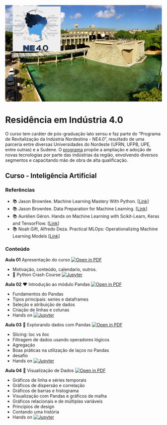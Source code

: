 <center><img width="800" src="images/ufrn.png"></center>

# Residência em Indústria 4.0

O curso tem caráter de pós-graduação lato sensu e faz parte do “Programa de Revitalização da Indústria Nordestina - NE4.0”, resultado de uma parceria entre diversas Universidades do Nordeste (UFRN, UFPB, UPE, entre outras) e a Sudene. O [programa](https://www.gov.br/sudene/pt-br/assuntos/noticias/paraiba-e-rio-grande-do-norte-iniciam-residencia-em-industria-4.0) propõe a ampliação e adoção de novas tecnologias por parte das indústrias da região, envolvendo diversos segmentos e capacitando mão de obra de alta qualificação.

## Curso - Inteligência Artificial

### Referências

- :books: Jason Brownlee. Machine Learning Mastery With Python. [[Link]](https://machinelearningmastery.com/machine-learning-with-python/)
- :books: Jason Brownlee. Data Preparation for Machine Learning. [[Link]](https://machinelearningmastery.com/data-preparation-for-machine-learning/)
- :books: Aurélien Géron. Hands on Machine Learning with Scikit-Learn, Keras and TensorFlow. [[Link]](https://www.oreilly.com/library/view/hands-on-machine-learning/9781492032632/)
- :books: Noah Gift, Alfredo Deza. Practical MLOps: Operationalizing Machine Learning Models [[Link]](https://www.oreilly.com/library/view/practical-mlops/9781098103002/)

### Conteúdo

**Aula 01** Apresentação do curso [![Open in PDF](https://img.shields.io/badge/-PDF-EC1C24?style=flat-square&logo=adobeacrobatreader)](https://github.com/ivanovitchm/ne40-ia/blob/main/lessons/aula01/outline.pdf)
- Motivação, conteúdo, calendario, outros.
- :rocket: Python Crash Course [![Jupyter](https://img.shields.io/badge/-Notebook-191A1B?style=flat-square&logo=jupyter)](https://github.com/ivanovitchm/ne40-ia/tree/main/lessons/aula01/notebooks)

**Aula 02** :heart: Introdução ao módulo Pandas [![Open in PDF](https://img.shields.io/badge/-PDF-EC1C24?style=flat-square&logo=adobeacrobatreader)](https://github.com/ivanovitchm/ne40-ia/blob/main/lessons/aula02/Aula%2002.pdf)
- Fundamentos do Pandas
- Tipos principais: series e dataframes
- Seleção e atribuição de dados
- Criação de linhas e colunas
- Hands on [![Jupyter](https://img.shields.io/badge/-Notebook-191A1B?style=flat-square&logo=jupyter)](https://github.com/ivanovitchm/ne40-ia/tree/main/lessons/aula02/)


**Aula 03** :dragon: Explorando dados com Pandas [![Open in PDF](https://img.shields.io/badge/-PDF-EC1C24?style=flat-square&logo=adobeacrobatreader)](https://github.com/ivanovitchm/ne40-ia/blob/main/lessons/aula03/Aula%2003.pdf)
- Slicing: loc vs iloc
- Filtragem de dados usando operadores lógicos
- Agregação
- Boas práticas na utilização de laços no Pandas
- desafio
- Hands on [![Jupyter](https://img.shields.io/badge/-Notebook-191A1B?style=flat-square&logo=jupyter)](https://github.com/ivanovitchm/ne40-ia/tree/main/lessons/aula03/)

**Aula 04** :pizza: Visualização de Dados [![Open in PDF](https://img.shields.io/badge/-PDF-EC1C24?style=flat-square&logo=adobeacrobatreader)](https://github.com/ivanovitchm/ne40-ia/blob/main/lessons/aula04/Aula%2004.pdf)
- Gráficos de linha e séries temporais
- Gráficos de dispersão e correlação
- Gráficos de barras e histograma
- Visualização com Pandas e gráficos de malha
- Gráficos relacionais e de múltiplas variáveis
- Princípios de design
- Contando uma história
- Hands on [![Jupyter](https://img.shields.io/badge/-Notebook-191A1B?style=flat-square&logo=jupyter)](https://github.com/ivanovitchm/ne40-ia/tree/main/lessons/aula04/)
